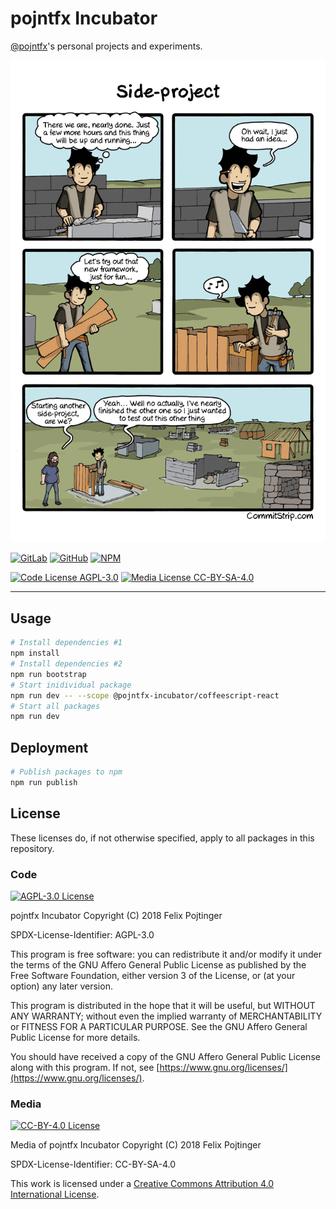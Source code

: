 # pojntfx Incubator

[@pojntfx](https://www.twitter.com/pojntfx)'s personal projects and experiments.

![Comic On Side Projects](screenshots/on-side-projects.jpg)

[![GitLab](https://img.shields.io/badge/GitLab-pojntfx%2fincubator-fc6d26.svg?logo=gitlab)](https://gitlab.com/pojntfx/incubator)
[![GitHub](https://img.shields.io/badge/GitHub-pojntfx%2fincubator-181717.svg?logo=github&logoColor=ffffff)](https://github.com/pojntfx/incubator)
[![NPM](https://img.shields.io/badge/npm-%7epojntfx--incubator-CB3837.svg?logo=npm)](https://www.npmjs.com/~pojntfx-incubator)

[![Code License AGPL-3.0](https://img.shields.io/badge/Code%20License-AGPL--3.0-brightgreen.svg)](https://www.gnu.org/licenses/agpl-3.0.en.html)
[![Media License CC-BY-SA-4.0](https://img.shields.io/badge/Media%20License-CC--BY--SA--4.0-brightgreen.svg)](https://creativecommons.org/licenses/by-sa/4.0/)

---

## Usage

```bash
# Install dependencies #1
npm install
# Install dependencies #2
npm run bootstrap
# Start inidividual package
npm run dev -- --scope @pojntfx-incubator/coffeescript-react
# Start all packages
npm run dev
```

## Deployment

```bash
# Publish packages to npm
npm run publish
```

## License

These licenses do, if not otherwise specified, apply to all packages in this repository.

### Code

[![AGPL-3.0 License](https://www.gnu.org/graphics/agplv3-155x51.png)](https://www.gnu.org/licenses/agpl.html)

pojntfx Incubator
Copyright (C) 2018 Felix Pojtinger

SPDX-License-Identifier: AGPL-3.0

This program is free software: you can redistribute it and/or modify it under the terms of the GNU Affero General Public License as published by the Free Software Foundation, either version 3 of the License, or (at your option) any later version.

This program is distributed in the hope that it will be useful, but WITHOUT ANY WARRANTY; without even the implied warranty of MERCHANTABILITY or FITNESS FOR A PARTICULAR PURPOSE. See the GNU Affero General Public License for more details.

You should have received a copy of the GNU Affero General Public License along with this program. If not, see [https://www.gnu.org/licenses/](https://www.gnu.org/licenses/).

### Media

[![CC-BY-4.0 License](https://licensebuttons.net/l/by-sa/4.0/88x31.png)](https://creativecommons.org/licenses/by-sa/4.0/)

Media of pojntfx Incubator
Copyright (C) 2018 Felix Pojtinger

SPDX-License-Identifier: CC-BY-SA-4.0

This work is licensed under a [Creative Commons Attribution 4.0 International License](https://creativecommons.org/licenses/by-sa/4.0/).
